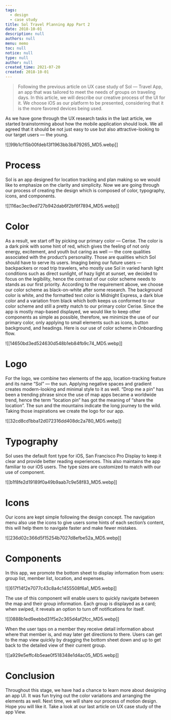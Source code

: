 ```yaml
---
tags: 
  - design
  - case study
title: Sol Travel Planning App Part 2
date: 2018-10-01
description: null
authors: null
menu: memo
toc: null
notice: null
type: null
author: null
created_time: 2021-07-20
created: 2018-10-01
---
```


> Following the previous article on UX case study of Sol — Travel App, an app that was tailored to meet the needs of groups on traveling days. In this article, we will describe our creative process of the UI for it. We choose iOS as our platform to be presented, considering that it is the more favored devices being used.

As we have gone through the UX research tasks in the last article, we started brainstorming about how the mobile application should look. We all agreed that it should be not just easy to use but also attractive-looking to our target users — the young.

![[99b1cf15b00fdeb13f1963bb3b879265_MD5.webp]]


# Process

Sol is an app designed for location tracking and plan making so we would like to emphasize on the clarity and simplicity.
Now we are going through our process of creating the design which is composed of color, typography, icons, and components.


![[116ac3ec9ed727b942dab6f2bf6f7894_MD5.webp]]


# Color

As a result, we start off by picking our primary color — Cerise. The color is a dark pink with some hint of red, which gives the feeling of not only energy, excitement, and youth but caring as well — the core qualities associated with the product’s personality. Those are qualities which Sol should have to serve its users.
Imaging being our future users — backpackers or road trip travelers, who mostly use Sol in varied harsh light conditions such as direct sunlight, of hazy light at sunset, we decided to focus on the legibility, hence the contrast of our color scheme needs to stands as our first priority.
According to the requirement above, we choose our color scheme as black-on-white after some research. The background color is white, and the formatted text color is Midnight Express, a dark blue color and a variation from black which both keeps us conformed to our color scheme and still a pretty match to our primary color Cerise.
Since the app is mostly map-based displayed, we would like to keep other components as simple as possible, therefore, we minimize the use of our primary color, only applying to small elements such as icons, button background, and headings.
Here is our use of color scheme in Onboarding flow.

![[14650bd3ed524630d548b1eb84fb9c74_MD5.webp]]


# Logo

For the logo, we combine two elements of the app, location-tracking feature and its name “Sol” — the sun. Applying negative spaces and gradient creates modern-looking and minimal style to it as well.
“Drop me a pin” has been a trending phrase since the use of map apps became a worldwide trend, hence the term “location pin” has got the meaning of “share the location”. The sun and the mountains indicate the long journey to the wild. Taking those inspirations we create the logo for our app.

![[32cd8cd1bba12d072316dd408dc2a780_MD5.webp]]


# Typography

Sol uses the default font type for iOS, San Francisco Pro Display to keep it clear and provide better reading experiences. This also maintains the app familiar to our iOS users.
The type sizes are customized to match with our use of component.


![[b1f8fe2d19189f0a49b9aab7c9e58f83_MD5.webp]]


# Icons

Our icons are kept simple following the design concept. The navigation menu also use the icons to give users some hints of each section’s content, this will help them to navigate faster and make fewer mistakes.


![[236d02c366d5f15254b7027d8efbe52a_MD5.webp]]


# Components

In this app, we promote the bottom sheet to display information from users: group list, member list, location, and expenses.


![[617f14f2e7077c43c8a4c1455508f6a1_MD5.webp]]


The use of this component will enable users to quickly navigate between the map and their group information. Each group is displayed as a card; when swiped, it reveals an option to turn off notifications for itself.


![[0888b1ed9eebbd31f5e2c365d4af2fcc_MD5.webp]]


When the user taps on a member they receive detail information about where that member is, and may later get directions to there. Users can get to the map view quickly by dragging the bottom sheet down and up to get back to the detailed view of their current group.


![[a929e5effc4b5eae0f518348e1d4ac05_MD5.webp]]


# Conclusion

Throughout this stage, we have had a chance to learn more about designing an app UI. It was fun trying out the color variations and arranging the elements as well. Next time, we will share our process of motion design. Hope you will like it.
Take a look at our last article on UX case study of the app View.
